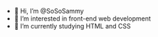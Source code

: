 - 👋 Hi, I’m @SoSoSammy
- 👀 I’m interested in front-end web development
- 🌱 I’m currently studying HTML and CSS

<!---
SoSoSammy/SoSoSammy is a ✨ special ✨ repository because its `README.md` (this file) appears on your GitHub profile.
You can click the Preview link to take a look at your changes.
--->
